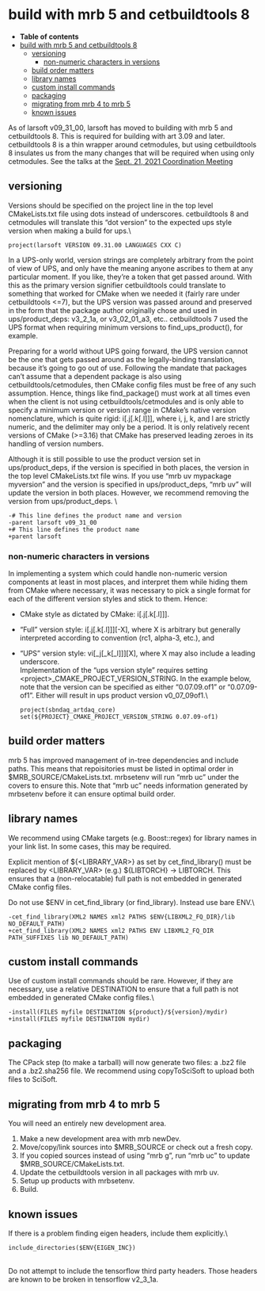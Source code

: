 build with mrb 5 and cetbuildtools 8
==============================================================================

-   **Table of contents**
-   [build with mrb 5 and cetbuildtools 8](#build-with-mrb-5-and-cetbuildtools-8)
    -   [versioning](#versioning)
        -   [non-numeric characters in versions](#non-numeric-characters-in-versions)
    -   [build order matters](#build-order-matters)
    -   [library names](#library-names)
    -   [custom install commands](#custom-install-commands)
    -   [packaging](#packaging)
    -   [migrating from mrb 4 to mrb 5](#migrating-from-mrb-4-to-mrb-5)
    -   [known issues](#known-issues)

As of larsoft v09\_31\_00, larsoft has moved to building with mrb 5 and cetbuildtools 8. This is required for building with art 3.09 and later. \
cetbuildtools 8 is a thin wrapper around cetmodules, but using cetbuildtools 8 insulates us from the many changes that will be required when using only cetmodules. See the talks at the [Sept. 21, 2021 Coordination Meeting](https://indico.fnal.gov/event/51092/)

versioning
--------------------------

Versions should be specified on the project line in the top level CMakeLists.txt file using dots instead of underscores. cetbuildtools 8 and cetmodules will translate this “dot version” to the expected ups style version when making a build for ups.\

    project(larsoft VERSION 09.31.00 LANGUAGES CXX C)

In a UPS-only world, version strings are completely arbitrary from the point of view of UPS, and only have the meaning anyone ascribes to them at any particular moment. If you like, they’re a token that get passed around. With this as the primary version signifier cetbuildtools could translate to something that worked for CMake when we needed it (fairly rare under cetbuildtools \<=7), but the UPS version was passed around and preserved in the form that the package author originally chose and used in ups/product\_deps: v3\_2\_1a, or v3\_02\_01\_a3, etc.. cetbuildtools 7 used the UPS format when requiring minimum versions to find\_ups\_product(), for example.

Preparing for a world without UPS going forward, the UPS version cannot be the one that gets passed around as the legally-binding translation, because it’s going to go out of use. Following the mandate that packages can’t assume that a dependent package is also using cetbuildtools/cetmodules, then CMake config files must be free of any such assumption. Hence, things like find\_package() must work at all times even when the client is not using cetbuildtools/cetmodules and is only able to specify a minimum version or version range in CMake’s native version nomenclature, which is quite rigid: i[.j[.k[.l]]], where i, j, k, and l are strictly numeric, and the delimiter may only be a period. It is only relatively recent versions of CMake (\>=3.16) that CMake has preserved leading zeroes in its handling of version numbers.

Although it is still possible to use the product version set in ups/product\_deps, if the version is specified in both places, the version in the top level CMakeLists.txt file wins. If you use “mrb uv mypackage myversion” and the version is specified in ups/product\_deps, “mrb uv” will update the version in both places. However, we recommend removing the version from ups/product\_deps. \

    -# This line defines the product name and version
    -parent larsoft v09_31_00
    +# This line defines the product name
    +parent larsoft 

### non-numeric characters in versions

In implementing a system which could handle non-numeric version components at least in most places, and interpret them while hiding them from CMake where necessary, it was necessary to pick a single format for each of the different version styles and stick to them. Hence:

-   CMake style as dictated by CMake: i[.j[.k[.l]]].
-   “Full” version style: i[.j[.k[.l]]][-X], where X is arbitrary but generally interpreted according to convention (rc1, alpha-3, etc.), and
-   “UPS” version style: vi[\_j[\_k[\_l]]][X], where X may also include a leading underscore. \
    Implementation of the “ups version style” requires setting \<project\>\_CMAKE\_PROJECT\_VERSION\_STRING. In the example below, note that the version can be specified as either “0.07.09.of1” or “0.07.09-of1”. Either will result in ups product version v0\_07\_09of1.\

        project(sbndaq_artdaq_core)
        set(${PROJECT}_CMAKE_PROJECT_VERSION_STRING 0.07.09-of1)

build order matters
--------------------------------------------

mrb 5 has improved management of in-tree dependencies and include paths. This means that repoisitories must be listed in optimal order in \$MRB\_SOURCE/CMakeLists.txt. mrbsetenv will run “mrb uc” under the covers to ensure this. Note that “mrb uc” needs information generated by mrbsetenv before it can ensure optimal build order.

library names
--------------------------------

We recommend using CMake targets (e.g. Boost::regex) for library names in your link list. In some cases, this may be required.

Explicit mention of \${\<LIBRARY\_VAR\>} as set by cet\_find\_library() must be replaced by \<LIBRARY\_VAR\> (e.g.) \${LIBTORCH} -\> LIBTORCH. This ensures that a (non-relocatable) full path is not embedded in generated CMake config files.

Do not use \$ENV in cet\_find\_library (or find\_library). Instead use bare ENV.\

    -cet_find_library(XML2 NAMES xml2 PATHS $ENV{LIBXML2_FQ_DIR}/lib NO_DEFAULT_PATH)
    +cet_find_library(XML2 NAMES xml2 PATHS ENV LIBXML2_FQ_DIR PATH_SUFFIXES lib NO_DEFAULT_PATH)

custom install commands
----------------------------------------------------

Use of custom install commands should be rare. However, if they are necessary, use a relative DESTINATION to ensure that a full path is not embedded in generated CMake config files.\

    -install(FILES myfile DESTINATION ${product}/${version}/mydir)
    +install(FILES myfile DESTINATION mydir)

packaging
------------------------

The CPack step (to make a tarball) will now generate two files: a .bz2 file and a .bz2.sha256 file. We recommend using copyToSciSoft to upload both files to SciSoft.

migrating from mrb 4 to mrb 5
----------------------------------------------------------------

You will need an entirely new development area.

1.  Make a new development area with mrb newDev.
2.  Move/copy/link sources into \$MRB\_SOURCE or check out a fresh copy.
3.  If you copied sources instead of using “mrb g”, run “mrb uc” to update \$MRB\_SOURCE/CMakeLists.txt.
4.  Update the cetbuildtools version in all packages with mrb uv.
5.  Setup up products with mrbsetenv.
6.  Build.

known issues
------------------------------

If there is a problem finding eigen headers, include them explicitly.\

    include_directories($ENV{EIGEN_INC})

\
Do not attempt to include the tensorflow third party headers. Those headers are known to be broken in tensorflow v2\_3\_1a.
